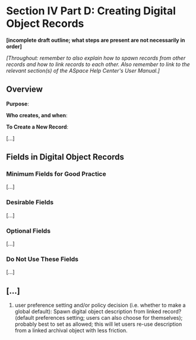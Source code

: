 # Section IV Part D: Creating Digital Object Records

**[incomplete draft outline; what steps are present are not necessarily in order]**

*[Throughout: remember to also explain how to spawn records from other records and how to link records to each other. Also remember to link to the relevant section(s) of the ASpace Help Center's User Manual.]*

## Overview

**Purpose**:

**Who creates, and when**:

**To Create a New Record**:

[...]

## Fields in Digital Object Records

### Minimum Fields for Good Practice

[...]

### Desirable Fields

[...]

### Optional Fields

[...]

### Do Not Use These Fields

[...]

## [...]

1. user preference setting and/or policy decision (i.e. whether to make a global default): Spawn digital object description from linked record? (default preferences setting; users can also choose for themselves); probably best to set as allowed; this will let users re-use description from a linked archival object with less friction.
